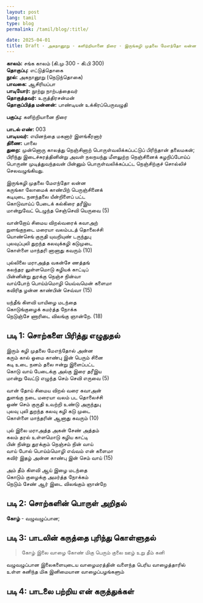 ```yaml
---
layout: post
lang: tamil
type: blog
permalink: /tamil/blog/:title/

date: 2025-04-01
title: Draft - அகநானூறு - களிற்றியானை நிரை - இருங்கழி முதலை மேஎந்தோ லன்ன
---
```


**காலம்:** சங்க காலம் (கி.மு 300 - கி.பி 300) <br/>
**தொகுப்பு:** எட்டுத்தொகை <br/>
**நூல்:** அகநானூறு (நெடுந்தொகை) <br/>
**பாவகை:** ஆசிரியப்பா <br/>
**பாடியோர்:** நூற்று நாற்பத்தைவர் <br/>
**தொகுத்தவர்:** உருத்திரசன்மன் <br/>
**தொகுப்பித்த மன்னன்:** பாண்டியன் உக்கிரப்பெருவழுதி

**பகுப்பு:** களிற்றியானை நிரை

**பாடல் எண்:** 003 <br/>
**பாடியவர்:** எயினந்தை மகனார் இளங்கீரனார் <br/>
**திணை:** பாலை <br/>
**துறை:** முன்னொரு காலத்து நெஞ்சினாற் பொருள்வலிக்கப்பட்டுப் பிரிந்தான் தலைமகன்; பிரிந்து இடைச்சுரத்தினின்று அவள் நலநயந்து மீளலுற்ற நெஞ்சினைக் கழறிப்போய்ப் பொருண் முடித்துவந்தவன் பின்னும் பொருள்வலிக்கப்பட்ட நெஞ்சிற்குச் சொல்லிச் செலவழுங்கியது.

இருங்கழி முதலை மேஎந்தோ லன்ன <br/>
கருங்கா லோமைக் காண்பிற் பெருஞ்சினைக் <br/>
கடியுடை நனந்தலை யீன்றிளைப் பட்ட <br/>
கொடுவாய்ப் பேடைக் கல்கிரை தரீஇய <br/>
மான்றுவேட் டெழுந்த செஞ்செவி யெருவை (5)

வான்றோய் சிமைய விறல்வரைக் கவாஅற் <br/>
றுளங்குநடை மரையா வலம்படத் தொலைச்சி <br/>
யொண்செங் குருதி யுவறியுண் டருந்துபு <br/>
புலவுப்புலி துறந்த கலவுக்கழி கடுமுடை <br/>
கொள்ளை மாந்தரி னானாது கவரும் (10)

புல்லிலை மராஅத்த வகன்சே ணத்தங் <br/>
கலந்தர லுள்ளமொடு கழியக் காட்டிப் <br/>
பின்னின்று துரக்கு நெஞ்ச நின்வா <br/>
வாய்போற் பொய்ம்மொழி யெவ்வமென் களைமா <br/>
கவிரித ழன்ன காண்பின் செவ்வா (15)

யந்தீங் கிளவி யாயிழை மடந்தை <br/>
கொடுங்குழைக் கமர்த்த நோக்க <br/>
நெடுஞ்சே ணாரிடை விலங்கு ஞான்றே. (18)

## படி 1: சொற்களை பிரித்து எழுதுதல்

இரும் கழி முதலை மேஎந்தோல் அன்ன <br/>
கரும் கால் ஓமை காண்பு இன் பெரும் சினை <br/>
கடி உடை நனம் தலை ஈன்று இளைப்பட்ட <br/>
கொடு வாய் பேடைக்கு அல்கு இரை தரீஇய <br/>
மான்று வேட்டு எழுந்த செம் செவி எருவை (5)

வான் தோய் சிமைய விறல் வரை கவாஅன் <br/>
துளங்கு நடை மரையா வலம் பட தொலைச்சி <br/>
ஒண் செம் குருதி உவற்றி உண்டு அருந்துபு <br/>
புலவு புலி துறந்த கலவு கழி கடு முடை <br/>
கொள்ளை மாந்தரின் ஆனாது கவரும் (10)

புல் இலை மராஅத்த அகன் சேண் அத்தம் <br/>
கலம் தரல் உள்ளமொடு கழிய காட்டி <br/>
பின் நின்று துரக்கும் நெஞ்சம் நின் வாய் <br/>
வாய் போல் பொய்ம்மொழி எவ்வம் என் களைமா <br/>
கவிர் இதழ் அன்ன காண்பு இன் செம் வாய் (15)

அம் தீம் கிளவி ஆய் இழை மடந்தை <br/>
கொடும் குழைக்கு அமர்த்த நோக்கம் <br/>
நெடும் சேண் ஆர் இடை விலங்கும் ஞான்றே

## படி 2: சொற்களின் பொருள் அறிதல்

**கோழ்** - வழுவழுப்பான;

## படி 3: பாடலின் கருத்தை புரிந்து கொள்ளுதல்

> கோழ் இலை வாழை கோண் மிகு பெரும் குலை ஊழ் உறு தீம் கனி

வழுவழுப்பான இலைகளையுடைய வாழைமரத்தின் வளைந்த பெரிய வாழைத்தாரில் உள்ள கனிந்த மிக இனிமையான வாழைப்பழங்களும்


## படி 4: பாடலை பற்றிய என் கருத்துக்கள்
